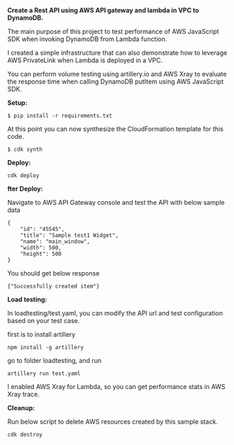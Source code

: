 **Create a Rest API using AWS API gateway and lambda in VPC to DynamoDB.**

The main purpose of this project to test performance of AWS JavaScript SDK when invoking DynamoDB from Lambda function.

I created a simple infrastructure that can also demonstrate how to leverage AWS PrivateLink when Lambda is deployed in a VPC.

You can perform volume testing using artillery.io and AWS Xray to evaluate the response time when calling DynamoDB putItem using AWS JavaScript SDK.

**Setup:**

`$ pip install -r requirements.txt`

At this point you can now synthesize the CloudFormation template for this code.

`$ cdk synth`

**Deploy:**

`cdk deploy`

**fter Deploy:**

Navigate to AWS API Gateway console and test the API with below sample data
```
{
    "id": "45545", 
    "title": "Sample test1 Widget",
    "name": "main_window",
    "width": 500,
    "height": 500
}
```
You should get below response

`{"Successfully created item"}`

**Load testing:**

In loadtesting/test.yaml, you can modify the API url and test configuration based on your test case.

first is to install artillery

`npm install -g artillery`

go to folder loadtesting, and run

`artillery run test.yaml`

I enabled AWS Xray for Lambda, so you can get performance stats in AWS Xray trace.

**Cleanup:**

Run below script to delete AWS resources created by this sample stack.

`cdk destroy`

